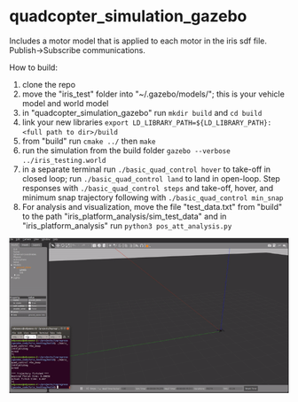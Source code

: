 # quadcopter_simulation_gazebo
Includes a motor model that is applied to each motor in the iris sdf file. Publish->Subscribe communications.


How to build:
1) clone the repo
2) move the "iris_test" folder into "~/.gazebo/models/"; this is your vehicle model and world model
3) in "quadcopter_simulation_gazebo" run `mkdir build` and `cd build`
4) link your new libraries `export LD_LIBRARY_PATH=${LD_LIBRARY_PATH}:<full path to dir>/build`
5) from "build" run `cmake ../` then `make`
6) run the simulation from the build folder `gazebo --verbose ../iris_testing.world`
7) in a separate terminal run `./basic_quad_control hover` to take-off in closed loop; run `./basic_quad_control land` to land in open-loop. Step responses with `./basic_quad_control steps` and take-off, hover, and minimum snap trajectory following with `./basic_quad_control min_snap`
8) For analysis and visualization, move the file "test_data.txt" from "build" to the path "iris_platform_analysis/sim_test_data" and in "iris_platform_analysis" run `python3 pos_att_analysis.py`


![demo](vids/min_snap_slow.gif)
